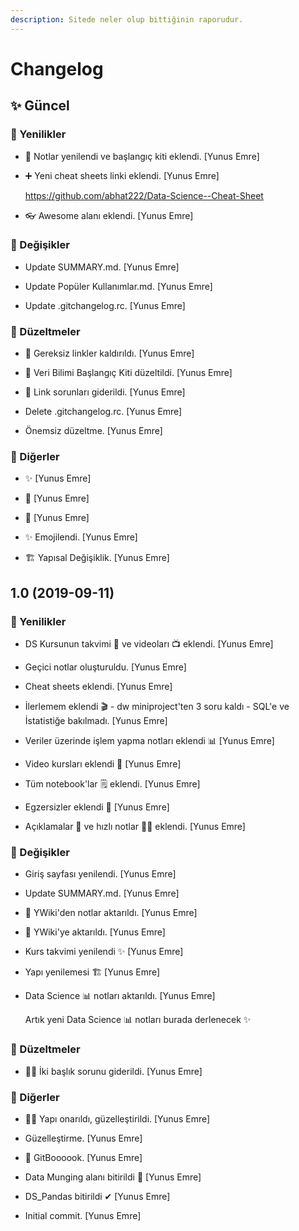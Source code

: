 ```yaml
---
description: Sitede neler olup bittiğinin raporudur.
---
```


# Changelog


## ✨ Güncel

### 🚀 Yenilikler

* 🧰 Notlar yenilendi ve başlangıç kiti eklendi. [Yunus Emre]

* ➕ Yeni cheat sheets linki eklendi. [Yunus Emre]

  https://github.com/abhat222/Data-Science--Cheat-Sheet

* 👓 Awesome alanı eklendi. [Yunus Emre]

### 🌌 Değişikler

* Update SUMMARY.md. [Yunus Emre]

* Update Popüler Kullanımlar.md. [Yunus Emre]

* Update .gitchangelog.rc. [Yunus Emre]

### 🗽 Düzeltmeler

* 🧹 Gereksiz linkler kaldırıldı. [Yunus Emre]

* 🧰 Veri Bilimi Başlangıç Kiti düzeltildi. [Yunus Emre]

* 🐞 Link sorunları giderildi. [Yunus Emre]

* Delete .gitchangelog.rc. [Yunus Emre]

* Önemsiz düzeltme. [Yunus Emre]

### 📡 Diğerler

* ✨ [Yunus Emre]

* 🐞 [Yunus Emre]

* 💫 [Yunus Emre]

* ✨ Emojilendi. [Yunus Emre]

* 🏗 Yapısal Değişiklik. [Yunus Emre]


## 1.0 (2019-09-11)

### 🚀 Yenilikler

* DS Kursunun takvimi 📅 ve videoları 📺 eklendi. [Yunus Emre]

* Geçici notlar oluşturuldu. [Yunus Emre]

* Cheat sheets eklendi. [Yunus Emre]

* İlerlemem eklendi 🎬 - dw miniproject'ten 3 soru kaldı - SQL'e ve İstatistiğe bakılmadı. [Yunus Emre]

* Veriler üzerinde işlem yapma notları eklendi 📊 [Yunus Emre]

* Video kursları eklendi 🎦 [Yunus Emre]

* Tüm notebook'lar 🗒 eklendi. [Yunus Emre]

* Egzersizler eklendi 🚀 [Yunus Emre]

* Açıklamalar 📃 ve hızlı notlar 🏃‍♀️ eklendi. [Yunus Emre]

### 🌌 Değişikler

* Giriş sayfası yenilendi. [Yunus Emre]

* Update SUMMARY.md. [Yunus Emre]

* 📖 YWiki'den notlar aktarıldı. [Yunus Emre]

* 📖 YWiki'ye aktarıldı. [Yunus Emre]

* Kurs takvimi yenilendi ✨ [Yunus Emre]

* Yapı yenilemesi 🏗 [Yunus Emre]

* Data Science 📊 notları aktarıldı. [Yunus Emre]

  Artık yeni Data Science 📊 notları burada derlenecek ✨

### 🗽 Düzeltmeler

* 👨‍🔧 İki başlık sorunu giderildi. [Yunus Emre]

### 📡 Diğerler

* 👨‍🔧 Yapı onarıldı, güzelleştirildi. [Yunus Emre]

* Güzelleştirme. [Yunus Emre]

* 🔮 GitBoooook. [Yunus Emre]

* Data Munging alanı bitirildi 🤕 [Yunus Emre]

* DS_Pandas bitirildi ✔ [Yunus Emre]

* Initial commit. [Yunus Emre]


